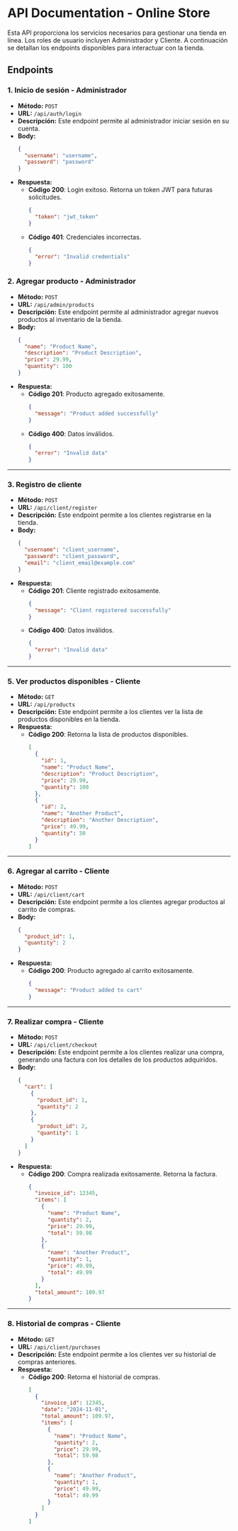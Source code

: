 
# API Documentation - Online Store

Esta API proporciona los servicios necesarios para gestionar una tienda en línea. Los roles de usuario incluyen Administrador y Cliente. A continuación se detallan los endpoints disponibles para interactuar con la tienda.

## Endpoints

### 1. **Inicio de sesión - Administrador**
- **Método:** `POST`
- **URL:** `/api/auth/login`
- **Descripción:** Este endpoint permite al administrador iniciar sesión en su cuenta.
- **Body:**
  ```json
  {
    "username": "username",
    "password": "password"
  }
  ```
- **Respuesta:**
  - **Código 200**: Login exitoso. Retorna un token JWT para futuras solicitudes.
    ```json
    {
      "token": "jwt_token"
    }
    ```
  - **Código 401**: Credenciales incorrectas.
    ```json
    {
      "error": "Invalid credentials"
    }
    ```


### 2. **Agregar producto - Administrador**
- **Método:** `POST`
- **URL:** `/api/admin/products`
- **Descripción:** Este endpoint permite al administrador agregar nuevos productos al inventario de la tienda.
- **Body:**
  ```json
  {
    "name": "Product Name",
    "description": "Product Description",
    "price": 29.99,
    "quantity": 100
  }
  ```
- **Respuesta:**
  - **Código 201**: Producto agregado exitosamente.
    ```json
    {
      "message": "Product added successfully"
    }
    ```
  - **Código 400**: Datos inválidos.
    ```json
    {
      "error": "Invalid data"
    }
    ```

---

### 3. **Registro de cliente**
- **Método:** `POST`
- **URL:** `/api/client/register`
- **Descripción:** Este endpoint permite a los clientes registrarse en la tienda.
- **Body:**
  ```json
  {
    "username": "client_username",
    "password": "client_password",
    "email": "client_email@example.com"
  }
  ```
- **Respuesta:**
  - **Código 201**: Cliente registrado exitosamente.
    ```json
    {
      "message": "Client registered successfully"
    }
    ```
  - **Código 400**: Datos inválidos.
    ```json
    {
      "error": "Invalid data"
    }
    ```

---

### 5. **Ver productos disponibles - Cliente**
- **Método:** `GET`
- **URL:** `/api/products`
- **Descripción:** Este endpoint permite a los clientes ver la lista de productos disponibles en la tienda.
- **Respuesta:**
  - **Código 200**: Retorna la lista de productos disponibles.
    ```json
    [
      {
        "id": 1,
        "name": "Product Name",
        "description": "Product Description",
        "price": 29.99,
        "quantity": 100
      },
      {
        "id": 2,
        "name": "Another Product",
        "description": "Another Description",
        "price": 49.99,
        "quantity": 50
      }
    ]
    ```

---

### 6. **Agregar al carrito - Cliente**
- **Método:** `POST`
- **URL:** `/api/client/cart`
- **Descripción:** Este endpoint permite a los clientes agregar productos al carrito de compras.
- **Body:**
  ```json
  {
    "product_id": 1,
    "quantity": 2
  }
  ```
- **Respuesta:**
  - **Código 200**: Producto agregado al carrito exitosamente.
    ```json
    {
      "message": "Product added to cart"
    }
    ```

---

### 7. **Realizar compra - Cliente**
- **Método:** `POST`
- **URL:** `/api/client/checkout`
- **Descripción:** Este endpoint permite a los clientes realizar una compra, generando una factura con los detalles de los productos adquiridos.
- **Body:**
  ```json
  {
    "cart": [
      {
        "product_id": 1,
        "quantity": 2
      },
      {
        "product_id": 2,
        "quantity": 1
      }
    ]
  }
  ```
- **Respuesta:**
  - **Código 200**: Compra realizada exitosamente. Retorna la factura.
    ```json
    {
      "invoice_id": 12345,
      "items": [
        {
          "name": "Product Name",
          "quantity": 2,
          "price": 29.99,
          "total": 59.98
        },
        {
          "name": "Another Product",
          "quantity": 1,
          "price": 49.99,
          "total": 49.99
        }
      ],
      "total_amount": 109.97
    }
    ```

---

### 8. **Historial de compras - Cliente**
- **Método:** `GET`
- **URL:** `/api/client/purchases`
- **Descripción:** Este endpoint permite a los clientes ver su historial de compras anteriores.
- **Respuesta:**
  - **Código 200**: Retorna el historial de compras.
    ```json
    [
      {
        "invoice_id": 12345,
        "date": "2024-11-01",
        "total_amount": 109.97,
        "items": [
          {
            "name": "Product Name",
            "quantity": 2,
            "price": 29.99,
            "total": 59.98
          },
          {
            "name": "Another Product",
            "quantity": 1,
            "price": 49.99,
            "total": 49.99
          }
        ]
      }
    ]
    ```
